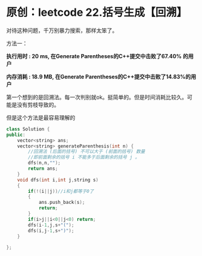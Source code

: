 # 原创：leetcode 22.括号生成【回溯】

对待这种问题，千万别暴力搜索，那样太笨了。

方法一：

**执行用时 : 20 ms, 在Generate Parentheses的C++提交中击败了67.40% 的用户**

**内存消耗 : 18.9 MB, 在Generate Parentheses的C++提交中击败了14.83%的用户**

第一个想到的是回溯法。每一次判别就ok。挺简单的。但是时间消耗比较久。可能是没有剪枝导致的。

但是这个方法是最容易理解的
```c++
class Solution {
public:
    vector<string> ans;
    vector<string> generateParenthesis(int n) {
        //回溯法 (后面的括号) 不可以大于 (前面的括号) 数量
        //即前面剩余的括号 i 不能多于后面剩余的括号 j 。
        dfs(n,n,"");
        return ans;
    }
    void dfs(int i,int j,string s)
    {
        if(!(i||j))//i和j都等于0了
        {
            ans.push_back(s);
            return;
        }  
        if(i>j||i<0||j<0) return;
        dfs(i-1,j,s+"(");
        dfs(i,j-1,s+")");
    }
    
};
```

 

 
